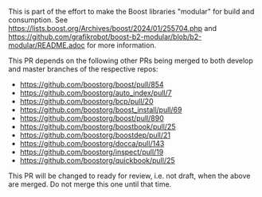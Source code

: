 This is part of the effort to make the Boost libraries "modular" for build and consumption. See https://lists.boost.org/Archives/boost/2024/01/255704.php and https://github.com/grafikrobot/boost-b2-modular/blob/b2-modular/README.adoc for more information.

This PR depends on the following other PRs being merged to both develop and master branches of the respective repos:

- https://github.com/boostorg/boost/pull/854
- https://github.com/boostorg/auto_index/pull/7
- https://github.com/boostorg/bcp/pull/20
- https://github.com/boostorg/boost_install/pull/69
- https://github.com/boostorg/boost/pull/890
- https://github.com/boostorg/boostbook/pull/25
- https://github.com/boostorg/boostdep/pull/21
- https://github.com/boostorg/docca/pull/143
- https://github.com/boostorg/inspect/pull/19
- https://github.com/boostorg/quickbook/pull/25

This PR will be changed to ready for review, i.e. not draft, when the above are merged. Do not merge this one until that time.